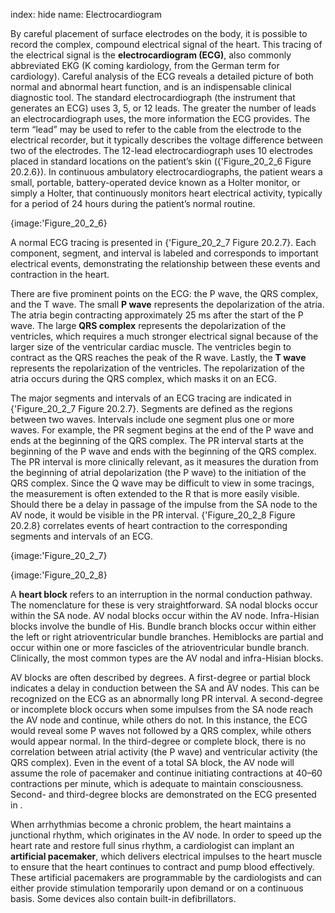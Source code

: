 index: hide
name: Electrocardiogram

By careful placement of surface electrodes on the body, it is possible to record the complex, compound electrical signal of the heart. This tracing of the electrical signal is the  **electrocardiogram (ECG)**, also commonly abbreviated EKG (K coming kardiology, from the German term for cardiology). Careful analysis of the ECG reveals a detailed picture of both normal and abnormal heart function, and is an indispensable clinical diagnostic tool. The standard electrocardiograph (the instrument that generates an ECG) uses 3, 5, or 12 leads. The greater the number of leads an electrocardiograph uses, the more information the ECG provides. The term “lead” may be used to refer to the cable from the electrode to the electrical recorder, but it typically describes the voltage difference between two of the electrodes. The 12-lead electrocardiograph uses 10 electrodes placed in standard locations on the patient’s skin ({'Figure_20_2_6 Figure 20.2.6}). In continuous ambulatory electrocardiographs, the patient wears a small, portable, battery-operated device known as a Holter monitor, or simply a Holter, that continuously monitors heart electrical activity, typically for a period of 24 hours during the patient’s normal routine.


{image:'Figure_20_2_6}
        

A normal ECG tracing is presented in {'Figure_20_2_7 Figure 20.2.7}. Each component, segment, and interval is labeled and corresponds to important electrical events, demonstrating the relationship between these events and contraction in the heart.

There are five prominent points on the ECG: the P wave, the QRS complex, and the T wave. The small  **P wave** represents the depolarization of the atria. The atria begin contracting approximately 25 ms after the start of the P wave. The large  **QRS complex** represents the depolarization of the ventricles, which requires a much stronger electrical signal because of the larger size of the ventricular cardiac muscle. The ventricles begin to contract as the QRS reaches the peak of the R wave. Lastly, the  **T wave** represents the repolarization of the ventricles. The repolarization of the atria occurs during the QRS complex, which masks it on an ECG.

The major segments and intervals of an ECG tracing are indicated in {'Figure_20_2_7 Figure 20.2.7}. Segments are defined as the regions between two waves. Intervals include one segment plus one or more waves. For example, the PR segment begins at the end of the P wave and ends at the beginning of the QRS complex. The PR interval starts at the beginning of the P wave and ends with the beginning of the QRS complex. The PR interval is more clinically relevant, as it measures the duration from the beginning of atrial depolarization (the P wave) to the initiation of the QRS complex. Since the Q wave may be difficult to view in some tracings, the measurement is often extended to the R that is more easily visible. Should there be a delay in passage of the impulse from the SA node to the AV node, it would be visible in the PR interval. {'Figure_20_2_8 Figure 20.2.8} correlates events of heart contraction to the corresponding segments and intervals of an ECG.


{image:'Figure_20_2_7}
        


{image:'Figure_20_2_8}
        

A  **heart block** refers to an interruption in the normal conduction pathway. The nomenclature for these is very straightforward. SA nodal blocks occur within the SA node. AV nodal blocks occur within the AV node. Infra-Hisian blocks involve the bundle of His. Bundle branch blocks occur within either the left or right atrioventricular bundle branches. Hemiblocks are partial and occur within one or more fascicles of the atrioventricular bundle branch. Clinically, the most common types are the AV nodal and infra-Hisian blocks.

AV blocks are often described by degrees. A first-degree or partial block indicates a delay in conduction between the SA and AV nodes. This can be recognized on the ECG as an abnormally long PR interval. A second-degree or incomplete block occurs when some impulses from the SA node reach the AV node and continue, while others do not. In this instance, the ECG would reveal some P waves not followed by a QRS complex, while others would appear normal. In the third-degree or complete block, there is no correlation between atrial activity (the P wave) and ventricular activity (the QRS complex). Even in the event of a total SA block, the AV node will assume the role of pacemaker and continue initiating contractions at 40–60 contractions per minute, which is adequate to maintain consciousness. Second- and third-degree blocks are demonstrated on the ECG presented in .

When arrhythmias become a chronic problem, the heart maintains a junctional rhythm, which originates in the AV node. In order to speed up the heart rate and restore full sinus rhythm, a cardiologist can implant an  **artificial pacemaker**, which delivers electrical impulses to the heart muscle to ensure that the heart continues to contract and pump blood effectively. These artificial pacemakers are programmable by the cardiologists and can either provide stimulation temporarily upon demand or on a continuous basis. Some devices also contain built-in defibrillators.
